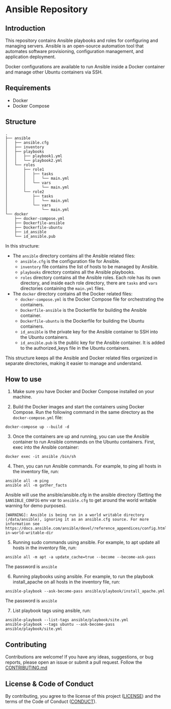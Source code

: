 # Ansible Repository

## Introduction

This repository contains Ansible playbooks and roles for configuring and managing servers. Ansible is an open-source automation tool that automates software provisioning, configuration management, and application deployment.

Docker configurations are available to run Ansible inside a Docker container and manage other Ubuntu containers via SSH.

## Requirements

- Docker
- Docker Compose

## Structure

```
.
├── ansible
│   ├── ansible.cfg
│   ├── inventory
│   ├── playbooks
│   │   ├── playbook1.yml
│   │   └── playbook2.yml
│   └── roles
│       ├── role1
│       │   ├── tasks
│       │   │   └── main.yml
│       │   └── vars
│       │       └── main.yml
│       └── role2
│           ├── tasks
│           │   └── main.yml
│           └── vars
│               └── main.yml
└── docker
    ├── docker-compose.yml
    ├── Dockerfile-ansible
    ├── Dockerfile-ubuntu
    ├── id_ansible
    └── id_ansible.pub
```

In this structure:

- The `ansible` directory contains all the Ansible related files:
    - `ansible.cfg` is the configuration file for Ansible.
    - `inventory` file contains the list of hosts to be managed by Ansible.
    - `playbooks` directory contains all the Ansible playbooks.
    - `roles` directory contains all the Ansible roles. Each role has its own directory, and inside each role directory, there are `tasks` and `vars` directories containing the `main.yml` files.
- The `docker` directory contains all the Docker related files:
    - `docker-compose.yml` is the Docker Compose file for orchestrating the containers.
    - `Dockerfile-ansible` is the Dockerfile for building the Ansible container.
    - `Dockerfile-ubuntu` is the Dockerfile for building the Ubuntu containers.
    - `id_ansible` is the private key for the Ansible container to SSH into the Ubuntu containers.
    - `id_ansible.pub` is the public key for the Ansible container. It is added to the authorized_keys file in the Ubuntu containers.

This structure keeps all the Ansible and Docker related files organized in separate directories, making it easier to manage and understand.

## How to use

1. Make sure you have Docker and Docker Compose installed on your machine.

2. Build the Docker images and start the containers using Docker Compose. Run the following command in the same directory as the `docker-compose.yml` file:

```
docker-compose up --build -d
```

3. Once the containers are up and running, you can use the Ansible container to run Ansible commands on the Ubuntu containers. First, exec into the Ansible container:

```
docker exec -it ansible /bin/sh
```

4. Then, you can run Ansible commands. For example, to ping all hosts in the inventory file, run:

```
ansible all -m ping
ansible all -m gather_facts
```
Ansible will use the ansible/ansible.cfg in the ansible directory (Setting the `$ANSIBLE_CONFIG` env var to `ansible.cfg` to get around the world writable warning for demo purposes).
```
[WARNING]: Ansible is being run in a world writable directory (/data/ansible), ignoring it as an ansible.cfg source. For more information see
https://docs.ansible.com/ansible/devel/reference_appendices/config.html#cfg-in-world-writable-dir
```

5. Running sudo commands using ansible. For example, to apt update all hosts in the inventory file, run:

```
ansible all -m apt -a update_cache=true --become --become-ask-pass
```
The password is `ansible`

6. Running playbooks using ansible. For example, to run the playbook install_apache on all hosts in the inventory file, run:

```
ansible-playbook --ask-become-pass ansible/playbook/install_apache.yml
```
The password is `ansible`

7. List playbook tags using ansible, run:

```
ansible-playbook --list-tags ansible/playbook/site.yml
ansible-playbook --tags ubuntu --ask-become-pass ansible/playbook/site.yml
```

## Contributing

Contributions are welcome! If you have any ideas, suggestions, or bug reports, please open an issue or submit a pull request. Follow the [CONTRIBUTING.md](CONTRIBUTING.md)

## License & Code of Conduct

By contributing, you agree to the license of this project ([LICENSE](LICENSE)) and the terms of the Code of Conduct ([CONDUCT](CONDUCT.md)).